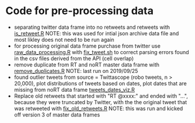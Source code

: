 # Code for pre-processing data

  - separating twitter data frame into no retweets and retweets with [is_retweet.R](https://github.com/jeremyknox-ucsb/soc-twitter/blob/master/pre_processing/is_retweet.R) NOTE: this was used for intial json archive data file and most likley does not need to be run again
  - for processing original data frame purchase from twitter use [raw_data_processing.R](raw_data_processing.R) with [fix_tweet.sh](fix_tweet.sh) to correct parsing errors found in the csv files derived from the API (cell overlap)
  - remove duplicate from RT and noRT master data frame with [remove_duplicates.R](remove_duplicates.R) NOTE: last run on 2019/09/25
  - found outlier tweets from source = Twittascope (robo tweets, n > 20,000), plot distributions of tweets based on dates, plot dates that are missing from noRT data frame [tweets_dates_viz.R](tweets_dates_viz.R)
- Replace old retweets that started with "RT @xxxx:" and ended with "...", because they were truncated by Twitter, with the the original tweet that was retweeted with [fix_old_retweets.R](fix_old_retweets.R) NOTE: this was run and kicked off version 3 of master data frames
